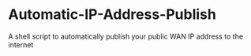 # Automatic-IP-Address-Publish
A shell script to automatically publish your public WAN IP address to the internet

